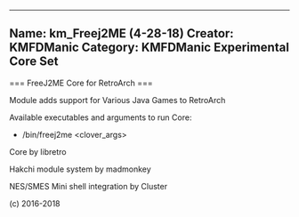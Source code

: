-----------------------
Name: km_Freej2ME (4-28-18)
Creator: KMFDManic
Category: KMFDManic Experimental Core Set
-----------------------
=== FreeJ2ME Core for RetroArch ===

Module adds support for Various Java Games to RetroArch

Available executables and arguments to run Core:
- /bin/freej2me <rom> <clover_args>

Core by libretro

Hakchi module system by madmonkey

NES/SMES Mini shell integration by Cluster

(c) 2016-2018
